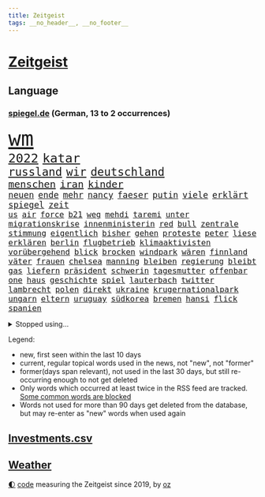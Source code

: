 ```yaml
---
title: Zeitgeist
tags: __no_header__, __no_footer__
---
```


# [Zeitgeist](https://oliz.io/zeitgeist/)

## Language

<h3><a href="https://www.spiegel.de" target="_blank">spiegel.de</a> (German, 13 to 2 occurrences)</h3>
<p style="font-family:monospace">
<span style="font-size:32pt"><a href="news_links.html#wm" class="current">wm</a></span>
<br>
<span style="font-size:19pt"><a href="news_links.html#2022" class="current">2022</a></span>
<span style="font-size:19pt"><a href="news_links.html#katar" class="current">katar</a></span>
<br>
<span style="font-size:17pt"><a href="news_links.html#russland" class="current">russland</a></span>
<span style="font-size:17pt"><a href="news_links.html#wir" class="current">wir</a></span>
<span style="font-size:17pt"><a href="news_links.html#deutschland" class="current">deutschland</a></span>
<br>
<span style="font-size:15pt"><a href="news_links.html#menschen" class="current">menschen</a></span>
<span style="font-size:15pt"><a href="news_links.html#iran" class="current">iran</a></span>
<span style="font-size:15pt"><a href="news_links.html#kinder" class="current">kinder</a></span>
<br>
<span style="font-size:13pt"><a href="news_links.html#neuen" class="current">neuen</a></span>
<span style="font-size:13pt"><a href="news_links.html#ende" class="current">ende</a></span>
<span style="font-size:13pt"><a href="news_links.html#mehr" class="current">mehr</a></span>
<span style="font-size:13pt"><a href="news_links.html#nancy" class="current">nancy</a></span>
<span style="font-size:13pt"><a href="news_links.html#faeser" class="current">faeser</a></span>
<span style="font-size:13pt"><a href="news_links.html#putin" class="current">putin</a></span>
<span style="font-size:13pt"><a href="news_links.html#viele" class="current">viele</a></span>
<span style="font-size:13pt"><a href="news_links.html#erklärt" class="current">erklärt</a></span>
<span style="font-size:13pt"><a href="news_links.html#spiegel" class="current">spiegel</a></span>
<span style="font-size:13pt"><a href="news_links.html#zeit" class="current">zeit</a></span>
<br>
<span style="font-size:12pt"><a href="news_links.html#us" class="current">us</a></span>
<span style="font-size:12pt"><a href="news_links.html#air" class="current">air</a></span>
<span style="font-size:12pt"><a href="news_links.html#force" class="new">force</a></span>
<span style="font-size:12pt"><a href="news_links.html#b21" class="new">b21</a></span>
<span style="font-size:12pt"><a href="news_links.html#weg" class="current">weg</a></span>
<span style="font-size:12pt"><a href="news_links.html#mehdi" class="new">mehdi</a></span>
<span style="font-size:12pt"><a href="news_links.html#taremi" class="new">taremi</a></span>
<span style="font-size:12pt"><a href="news_links.html#unter" class="current">unter</a></span>
<span style="font-size:12pt"><a href="news_links.html#migrationskrise" class="new">migrationskrise</a></span>
<span style="font-size:12pt"><a href="news_links.html#innenministerin" class="current">innenministerin</a></span>
<span style="font-size:12pt"><a href="news_links.html#red" class="current">red</a></span>
<span style="font-size:12pt"><a href="news_links.html#bull" class="current">bull</a></span>
<span style="font-size:12pt"><a href="news_links.html#zentrale" class="current">zentrale</a></span>
<span style="font-size:12pt"><a href="news_links.html#stimmung" class="current">stimmung</a></span>
<span style="font-size:12pt"><a href="news_links.html#eigentlich" class="current">eigentlich</a></span>
<span style="font-size:12pt"><a href="news_links.html#bisher" class="current">bisher</a></span>
<span style="font-size:12pt"><a href="news_links.html#gehen" class="current">gehen</a></span>
<span style="font-size:12pt"><a href="news_links.html#proteste" class="current">proteste</a></span>
<span style="font-size:12pt"><a href="news_links.html#peter" class="current">peter</a></span>
<span style="font-size:12pt"><a href="news_links.html#liese" class="new">liese</a></span>
<span style="font-size:12pt"><a href="news_links.html#erklären" class="current">erklären</a></span>
<span style="font-size:12pt"><a href="news_links.html#berlin" class="current">berlin</a></span>
<span style="font-size:12pt"><a href="news_links.html#flugbetrieb" class="new">flugbetrieb</a></span>
<span style="font-size:12pt"><a href="news_links.html#klimaaktivisten" class="current">klimaaktivisten</a></span>
<span style="font-size:12pt"><a href="news_links.html#vorübergehend" class="current">vorübergehend</a></span>
<span style="font-size:12pt"><a href="news_links.html#blick" class="current">blick</a></span>
<span style="font-size:12pt"><a href="news_links.html#brocken" class="current">brocken</a></span>
<span style="font-size:12pt"><a href="news_links.html#windpark" class="new">windpark</a></span>
<span style="font-size:12pt"><a href="news_links.html#wären" class="current">wären</a></span>
<span style="font-size:12pt"><a href="news_links.html#finnland" class="current">finnland</a></span>
<span style="font-size:12pt"><a href="news_links.html#väter" class="new">väter</a></span>
<span style="font-size:12pt"><a href="news_links.html#frauen" class="current">frauen</a></span>
<span style="font-size:12pt"><a href="news_links.html#chelsea" class="current">chelsea</a></span>
<span style="font-size:12pt"><a href="news_links.html#manning" class="new">manning</a></span>
<span style="font-size:12pt"><a href="news_links.html#bleiben" class="current">bleiben</a></span>
<span style="font-size:12pt"><a href="news_links.html#regierung" class="current">regierung</a></span>
<span style="font-size:12pt"><a href="news_links.html#bleibt" class="current">bleibt</a></span>
<span style="font-size:12pt"><a href="news_links.html#gas" class="current">gas</a></span>
<span style="font-size:12pt"><a href="news_links.html#liefern" class="current">liefern</a></span>
<span style="font-size:12pt"><a href="news_links.html#präsident" class="current">präsident</a></span>
<span style="font-size:12pt"><a href="news_links.html#schwerin" class="new">schwerin</a></span>
<span style="font-size:12pt"><a href="news_links.html#tagesmutter" class="new">tagesmutter</a></span>
<span style="font-size:12pt"><a href="news_links.html#offenbar" class="current">offenbar</a></span>
<span style="font-size:12pt"><a href="news_links.html#one" class="current">one</a></span>
<span style="font-size:12pt"><a href="news_links.html#haus" class="current">haus</a></span>
<span style="font-size:12pt"><a href="news_links.html#geschichte" class="current">geschichte</a></span>
<span style="font-size:12pt"><a href="news_links.html#spiel" class="current">spiel</a></span>
<span style="font-size:12pt"><a href="news_links.html#lauterbach" class="current">lauterbach</a></span>
<span style="font-size:12pt"><a href="news_links.html#twitter" class="current">twitter</a></span>
<span style="font-size:12pt"><a href="news_links.html#lambrecht" class="current">lambrecht</a></span>
<span style="font-size:12pt"><a href="news_links.html#polen" class="current">polen</a></span>
<span style="font-size:12pt"><a href="news_links.html#direkt" class="current">direkt</a></span>
<span style="font-size:12pt"><a href="news_links.html#ukraine" class="current">ukraine</a></span>
<span style="font-size:12pt"><a href="news_links.html#krugernationalpark" class="current">krugernationalpark</a></span>
<span style="font-size:12pt"><a href="news_links.html#ungarn" class="current">ungarn</a></span>
<span style="font-size:12pt"><a href="news_links.html#eltern" class="current">eltern</a></span>
<span style="font-size:12pt"><a href="news_links.html#uruguay" class="new">uruguay</a></span>
<span style="font-size:12pt"><a href="news_links.html#südkorea" class="current">südkorea</a></span>
<span style="font-size:12pt"><a href="news_links.html#bremen" class="current">bremen</a></span>
<span style="font-size:12pt"><a href="news_links.html#hansi" class="current">hansi</a></span>
<span style="font-size:12pt"><a href="news_links.html#flick" class="current">flick</a></span>
<span style="font-size:12pt"><a href="news_links.html#spanien" class="current">spanien</a></span>
</p>
<details>
<summary>Stopped using...</summary>
<p class="former" style="font-size:12pt">
festnahmen(764) gewissen(763) johnson(763) lebenslanger(763) myanmar(763) richtigen(763) manchen(762) verteilt(762) wünscht(762) behandlung(761) bewerber(761) covid19(761) erholt(761) gefährden(761) gelernt(761) kennen(761) klimawandels(761) maske(761) razzia(761) 2016(760) hinweisen(760) männern(760) rostock(760) abgesagt(759) alexej(759) arbeitsplatz(759) bahnhof(759) bücher(759) büros(759) einführen(759) erteilt(759) fischer(759) gefasst(759) mitunter(759) nawalny(759) stolz(759) vorher(759) begründung(758) erfahrung(758) urlaub(758) wenden(758) angekommen(757) aufmerksamkeit(757) doku(757) erkennen(757) eustaaten(757) geburtstag(757) konfrontiert(757) verkehrsminister(757) weisen(757) weltweite(757) zahlung(757) bestimmt(756) bvb(756) häufiger(756) partie(756) strafmaßnahmen(756) vergessen(756) überschattet(756) angeblichen(755) bewertet(755) niederländische(755) schadet(755) überwinden(755) blicken(754) dramatisch(754) eis(754) genannt(754) spott(754) übergeben(754) freiheitsstrafe(753) gemeldet(753) institut(753) liege(753) mediziner(753) ministerpräsidenten(753) sprecher(753) stil(753) tiefe(753) brauchte(752) deutlichen(752) florian(752) freiburg(752) kräftig(752) nigeria(752) passt(752) schlimmsten(752) öffnen(752) 1945(751) bittere(751) lüge(751) ursachen(751) athleten(750) dicht(750) erinnern(750) spieltag(750) versteckt(750) abschaffen(749) anbieten(749) geklärt(749) oppositionelle(749) wähler(749) finanzieren(748) landen(748) rassistischen(748) restaurants(748) sinnvoll(748) tötung(748) brauche(747) freie(747) schwindet(747) e(746) fahrrad(746) 900(745) ausgeliefert(745) regierungspartei(745) wies(745) gespalten(744) hürden(744) luca(744) lücke(744) distanziert(743) stammt(743) empfängt(742) rollen(742) zuversichtlich(742) status(741) wachstum(741) em(740) feld(740) geimpft(740) holocaust(740) nachbarn(740) william(740) gefangene(739) uefa(739) voraussetzungen(739) dfbpokal(737) streitet(736) analysiert(735) insassen(735) iphone(735) nachbar(735) führenden(734) rettete(734) vorgegangen(734) ausgesetzt(733) favorit(733) hohem(733) s(732) sprachen(731) informiert(729) stürzen(729) händler(728) wandel(728) hackerangriff(725) telegram(724) niedrig(723) rutschte(722) afrikas(720) verpasste(716) günther(713) premiers(709) beendete(708) flug(708) verdoppelt(706) bbc(703) wieso(703) inhaftierten(701) bösen(692) mängel(692) befunden(677) brutalen(675) fotografiert(644) unverletzt(619) demnächst(615) 4000(614) russe(600) konservative(598) athen(593) gebeten(582) verlag(568) banken(562) willkommen(559) militärische(555) potsdamer(542) absolute(534) dorthin(525) eingeladen(525) finger(513) ministerin(502) unwettern(500) ausnahme(499) volk(498) entsorgt(496) arte(495) rereportage(495) europol(488) kämpften(485) chaotischen(482) georgien(472) hamburgs(470) dauerte(469) dankte(464) flut(464) superstars(462) weibliche(462) flutkatastrophe(460) bemerkbar(452) 20000(450) gestern(450) gerissen(444) lina(438) gladbach(435) hoffenheim(435) privilegien(435) rückgabe(433) ussoldaten(429) universität(426) papiere(425) gemeinschaft(421) milch(420) 73(419) atombombe(419) gehälter(419) tsg(419) draghi(416) vertritt(415) 12000(413) schnelles(412) stach(412) basis(410) staatssekretär(405) versetzt(401) kurze(399) mehrfamilienhaus(397) harren(396) grünenpolitiker(394) bettina(389) direkte(388) störungen(387) taiwans(387) empfehlen(384) saal(382) halbes(381) suizid(381) missbrauchsskandal(380) 200000(378) gasversorgung(378) importieren(378) rhein(377) strackzimmermann(377) beantwortet(376) schuldenbremse(375) lieferungen(371) versenkt(371) 74(368) bas(368) bärbel(368) beschlagnahmte(366) hafenstadt(366) stromausfall(366) unbekannter(366) matteo(364) töchtern(363) versuche(360) bevorstehenden(357) ostukraine(357) schusswaffen(356) dienstleister(354) reine(354) svenja(346) gelb(344) johnsons(344) decken(343) extremer(343) schärfere(343) zustande(342) mache(341) nagel(341) stephen(340) missverstanden(339) phänomen(339) bundesparteitag(338) mitleid(337) aston(335) invasion(334) brennt(332) pessimistisch(332) instituts(330) omikron(330) schande(330) windräder(327) lieferung(326) küche(322) downing(318) greuther(315) fördern(314) marieagnes(314) bronze(313) kraftwerk(313) gerammt(312) zerstörung(311) einrichtungen(309) cool(307) hinzu(307) flugzeugen(306) neuwagen(305) normalen(304) stabilität(304) preiserhöhung(302) ring(302) luhansk(301) vorbereiten(301) hauptbahnhof(298) trockenheit(298) benutzen(297) kahn(296) australier(295) bundesaußenministerin(293) gerichte(293) hartes(292) ukrainerin(292) protestierenden(290) wahlrechtsreform(286) militärisch(285) bürgerkrieg(284) verzweifeln(284) unabhängiger(283) erneuert(282) bremerhaven(280) gezwungen(280) verschwindet(280) aldi(279) anstrengungen(278) andrij(276) melnyk(276) journalismus(275) streik(275) 350(274) premierministerin(274) berlusconi(273) gymnasium(273) lohnen(269) murray(269) warme(269) franzose(268) silvio(266) diebstahls(265) nützt(264) rekonstruktion(262) salah(262) abseits(261) kusel(261) betrugs(259) oppositionellen(259) 92(258) silber(258) niederlegen(257) anschlägen(256) therapie(256) bill(255) vereinigung(255) abrechnung(250) dreharbeiten(249) ernsthaft(249) gefolgt(248) lehnte(247) schildern(247) straßburg(247) beschwören(246) betreiben(246) hinterbliebenen(245) erneuerbare(244) begeben(242) kremlkritiker(242) beschuldigten(240) blume(240) profitierte(238) spiegelbildungsnewsletter(238) tina(238) anliegen(237) empfang(237) töchter(237) energiepreisen(236) angelegten(235) kriegsverbrechen(233) kriegszeiten(233) vertreten(233) tanken(231) wiedereinführung(231) kasse(228) todes(228) ausländer(227) jüngster(226) innenräumen(225) sexismus(225) links(223) günstiger(222) köpfe(221) offiziere(221) untergebracht(219) ferraripilot(218) oksana(218) poleposition(218) vergeltung(217) sainz(216) stocken(214) cockpit(213) dmitrij(213) energiekonzerne(213) suchten(213) bundesverband(212) partnern(212) ausschließlich(211) erlauben(211) kompensieren(208) diesjährigen(207) windkraftausbau(207) agenten(206) kritischer(205) my(205) nordwesten(204) ideologie(203) vorgeschichte(203) elend(202) fluch(202) segen(202) maximilian(201) nationalteam(201) beck(200) hungerkrise(199) freihandelsabkommen(196) großoffensive(196) weiblichen(193) angeschlagen(191) vermisster(190) ärztinnen(189) golden(187) state(187) habecks(186) kleinflugzeug(185) kleinflugzeugs(185) susanne(185) verzichtete(185) verstehe(184) entschuldigte(183) mannheim(183) scholz’(183) kletterte(182) skandalen(182) schonen(181) trennten(181) falschem(180) lichter(180) dünn(179) usschauspieler(179) westjordanland(179) willkür(179) verschwanden(178) hitze(176) kinderinterview(176) verhängnis(176) dortmunds(175) held(175) schwach(175) zuständen(174) anfällig(172) stagniert(172) ereignete(171) ex(171) verlaufen(171) 80000(169) ikonische(169) managerin(169) anhängerschaft(168) vereidigt(168) begnadigung(167) norweger(167) werkzeug(167) dmitri(166) beatrix(165) diejenigen(165) nachhaltig(165) riesigen(163) fdppolitikerin(162) griechische(161) stockholm(161) bundesbürger(160) dürre(160) effizienter(160) kopfgeld(160) einhalten(159) zeitschrift(159) 13jährigen(157) vernommen(157) kühnert(156) staatlich(156) einzudämmen(155) streichung(155) tierschützer(155) dfbpokals(154) spdgeneralsekretär(154) einfahrt(153) einsparen(152) ross(152) sprung(152) westeuropa(152) lng(151) 21jährigen(150) 21jähriger(150) therapien(150) uiguren(150) weltfußballer(150) afghanische(149) nerv(148) jungs(147) edeka(146) provozieren(146) sudan(146) vorgeführt(146) übung(146) drogenboss(145) geltenden(145) zwillinge(145) nszeit(144) aufräumen(143) blätter(143) hast(143) ressorts(143) unten(141) jagt(140) millionenstrafe(140) 9eurotickets(139) misshandelt(139) mühe(139) vorschau(139) vorstellung(139) arafat(138) chaotisch(138) gesteuert(138) knapper(138) möbel(137) bekämpft(136) rentnerinnen(136) partnerin(135) grün(134) neunjährigen(134) schiffen(134) webbteleskop(133) erobern(132) kriegsende(132) süddeutschland(132) direktorin(131) kostete(131) rechtspopulist(131) fühle(130) stehende(130) endgültige(129) krebserkrankung(129) reinhold(128) geliebt(127) kommentare(127) absurden(126) beteuert(126) freigestellt(126) geschichtenewsletter(126) vize(126) deutsch(125) madame(125) dringt(124) krach(124) verkehrsministerium(124) berlinneukölln(123) fünfmal(123) nordafrika(123) sabine(123) späten(123) wissenschaft(123) überzeugend(122) matterhorn(121) niedrigen(121) schlägerei(121) detroit(120) fehlenden(120) zwölfjährige(120) achtung(119) familienstücke(119) hunderttausenden(119) umstrittenem(119) buchhandels(118) konsumieren(118) kämpferisch(118) moderiert(118) brennstäbe(117) eurowings(117) fasziniert(117) anschlags(116) kultusminister(116) verbrauch(116) atomgespräche(115) boomen(115) elbe(115) frühestens(115) made(115) po(115) schmerzhaft(115) trägerrakete(115) abgebrannt(114) digitale(114) prostituierten(114) ähnlichen(114) bond(113) horrenden(113) kernenergie(113) gartenkolumne(112) kolonialzeit(112) obduktionsergebnis(112) pipeline(112) schleuser(112) starkwatzinger(112) verleihung(112) starts(111) strompreis(111) bahnfahren(110) denys(110) emobilität(110) schmyhal(110) warmes(110) chinesen(109) einnahme(109) angeschlagener(108) berlinerin(108) deftige(107) japanischer(107) laufzeitverlängerung(107) musikerin(107) revolte(107) britta(106) dargestellt(106) frauenanteil(106) akws(105) begangen(105) effekt(105) kennengelernt(105) sexistisch(105) verringert(105) historikerin(104) vertrauter(104) danke(103) medikamenten(103) sterling(103) 192(102) etlichen(102) malta(102) prostitution(102) abe(101) einflussreichen(101) kippten(101) überragende(100) daneben(99) hansa(99) hingelegt(99) krankschreibungen(99) pfosten(99) anordnung(98) besprüht(98) bränden(98) bundesamts(97) korrekt(97) protestbewegung(97) rückkehrer(97) stock(97) dreijährigen(96) wettkämpfen(96) zwölfjährigen(96) vage(95) 70jährige(94) ekstase(94) erzählung(94) hindernis(94) machtdemonstration(94) schmelzen(94) unwohlsein(94) unübersichtlich(94) wärmepumpen(94) dreijähriger(93) erstürmung(93) kapitols(93) verstoß(93) anzeigen(92) durchs(92) wanken(92) wichtigster(92) emu(91) erhöhte(91) gelohnt(91) importiert(91) myanmars(91) nebenwirkungen(91) südküste(91) athletin(90) auszusetzen(90) bundesministerien(90) dekret(90) einsparungen(90) kater(90) privates(90) raten(90) rettungspaket(90) unbeliebt(90) abmachung(89) bushido(89) defekte(89) fördertopf(89) millionenschweren(89) mithäftling(89) permanent(89) tiny(89) erbitterter(88) fahrerinnen(88) militärisches(88) spitzen(88) umgerüstet(88) 458(87) geschont(87) hartnäckig(87) stromrechnung(87) zahlte(87) besucherinnen(86) freibetrag(86) spekulanten(86) wars(86) ausschließen(85) diktatur(85) huth(85) nuklearer(85) operative(85) bewohnern(84) eberl(84) erstach(84) saisonstart(84) spvgg(84) traumtor(84) östliche(84) damen(83) denkwürdig(83) desaströses(83) spätsommer(83) taipeh(83) torschützen(83) usstaat(83) 2022/23(82) alonso(82) balenciaga(82) inselstaats(82) konsulat(82) niedrigwasser(82) begreift(81) gehaltserhöhung(81) lindsey(81) modellrechnung(81) schilder(81) strenge(81) türme(81) ussenator(81) blamiert(80) franck(80) halterin(80) ribéry(80) vernichtenden(80) örtliche(80) akwlaufzeitverlängerung(79) bewarb(79) jährliches(79) mississippi(79) twitterkanal(79) vision(79) zwangsräumung(79) sommerlich(78) desideriuserasmusstiftung(77) eon(77) gewannen(77) grundfreibetrag(77) knacken(77) schachbrett(77) bedauert(76) heikle(76) infrastrukturministerium(76) marihuana(76) simulieren(76) altersarmut(75) befehlshaber(75) beiseitelegen(75) safe(75) angezeigt(74) erspart(74) fußballprofis(74) gewürdigt(74) hungertod(74) muslimischen(74) prägt(74) schulpflicht(74) tobias(74) wenigstens(74) überraschen(74) gezeichnet(73) itdienstleister(73) rot(73) streckbetrieb(73) verbrennen(73) wählte(73) überwachten(73) goldener(72) rushdie(72) weizsäcker(72) 150000(71) akwweiterbetrieb(71) blutiger(71) eid(71) energiesicherheit(71) formierte(71) frieren(71) gehörten(71) lernte(71) messbar(71) spielten(71) audiodatei(70) gasnotlage(70) obduktion(70) rechter(70) sommerliche(70) stapel(70) vergisst(70) zdfpolitbarometer(70) durchsuchte(69) pragmatismus(69) probt(69) tabellenspitze(69) wärmsten(69) automaten(68) coronamaskenpflicht(68) abgekartetes(67) feltes(67) klaute(67) kriminologe(67) staudamm(67) tue(67) v(67) astronomie(66) bekanntester(66) blendete(66) diäten(66) einigermaßen(66) geprallt(66) mexikanische(66) seitenlinie(66) beschlagnahmten(65) fischen(65) klosterhalfen(65) konstanze(65) langstreckenläuferin(65) natürlichen(65) nora(65) rabe(65) regisseurin(65) salma(65) ausbrach(64) bereiche(64) bezweifeln(64) seen(64) vorstandsmitglieder(64) angereist(63) bezirken(63) darzustellen(63) erhärtet(63) granaten(63) gründerinnen(63) kairo(63) nackt(63) senders(63) serienmörder(63) spitzenbeamte(63) bundesligaabsteiger(62) chefredakteurin(62) gil(62) giovanni(62) hausarrest(62) ofarim(62) pässen(62) chemikalien(61) germany(61) verstören(61) bundeswirtschaftsministerium(60) bussen(60) gänzlich(60) stagnation(60) vanessa(60) verhaltens(60) ausweise(59) bewerbung(59) leihgabe(59) milieu(59) pfiffen(59) beate(58) buchpreis(58) eingeführten(58) fdpvize(58) luftangriff(58) dient(57) einzelhändler(57) gleichgeschlechtliche(57) hommage(57) linkenabgeordnete(57) straßenrennen(57) studienkredite(57) verfehlungen(57) verjähren(57) alpine(56) deftig(56) intimität(56) kabinetts(56) leuchtturm(56) luftfilter(56) 282(55) 36000(55) besiegte(55) einschalten(55) ereignet(55) erinnerungskultur(55) medizinstudienplätze(55) erzrivalen(54) wonach(54) erklimmen(53) landesarbeitsgericht(53) rummel(53) rühren(53) täterin(53) umgekehrt(53) verprügelt(53) wiese(53) annehmen(52) bombardiert(52) doppelte(52) gutem(52) roboter(52) abgelöst(51) flachen(51) futter(51) lufthansatochter(51) mittelschicht(51) schwachen(51) überfischung(51) bildschirm(50) breitbandausbau(50) kranke(50) reichten(50) richters(50) vwboss(50) aktuelles(49) ausgeraubt(49) erbeuteten(49) faulheit(49) finanzmärkten(49) krefeld(49) spiegelrekonstruktion(49) sportlerin(49) tvdebatte(49) unglücksmaschine(49) zuschauerrekord(49) erlöse(48) fähre(48) grauenvolle(48) kleber(48) renommierten(48) salvini(48) verdunkelt(48) erschöpfter(47) ian(47) pilotenstreik(47) überlässt(47) buhlt(46) gratulieren(46) spiegelrecherche(46) dokumentarfilmer(45) mitentscheidend(45) rossbach(45) truss'(45) winters(45) arcade(44) butler(44) feist(44) leistete(44) manuskript(44) schlüsselwerk(44) traineramt(44) ungeliebten(44) win(44) wohnraum(44) abgezeichnet(43) bannon(43) bestimmen(43) familienvater(43) fauxpas(43) seaton(43) verteilung(43) zementieren(43) brendan(42) fernbleiben(42) ffp2masken(42) zentralafrika(42) amtsärzte(41) derby(41) genügen(41) mathe(41) missachtung(41) nirgendwo(41) vorausgegangen(41) facebookgründer(40) haderte(40) königlichen(40) lissabon(40) niederlagen(40) westminster(40) bekämpfte(39) feindliche(39) interpretiert(39) nachbessern(39) reus(39) abschirmdienst(38) königshaus(38) zerstritten(38) übernachtet(38) grausame(37) konventionen(37) quadratkilometer(37) schleuserbande(37) schlichte(37) schwedendemokraten(37) ungeschlagen(37) viertes(37) fabrik(36) information(36) spiegelredakteurin(36) exverein(35) haustier(35) konterfei(35) bundespolizisten(34) elektroautohersteller(34) ernsten(34) familiengeschichte(34) fertig(34) gedanken(34) ruiniert(34) sterne(34) alben(33) anstehenden(33) luftangriffen(33) neofaschistin(33) superlative(33) bedecken(32) effizient(32) gehüllt(32) labels(32) lippen(32) lobte(32) off(32) offensiv(32) publikumspreis(32) verkehrsbetriebe(32) andersson(31) ausschluss(31) begleichen(31) gräueltaten(31) magdalena(31) sheriff(31) sittenpolizei(31) blamage(30) blutbuch(30) channel(30) frühindikator(30) l'horizon(30) polizeianwärterin(30) staatsanwälte(30) zurückgeben(30) gewaltvorwürfen(29) peskow(29) strauchelnden(29) tierischer(29) äußersten(29) aufbauen(28) intifada(28) kristersson(28) masha(28) mitspielt(28) scheinreferenden(28) sommers(28) ulf(28) verordnet(28) waldimir(28) bevorstehen(27) hainer(27) montagmorgen(27) noah(27) queerfeindlichen(27) verharmlosen(27) versteigern(27) bischof(26) härtesten(26) jauch(26) sheeran(26) versehen(26) verunreinigt(26) zielt(26) 108(25) deuten(25) europäerin(25) exparteichef(25) fdpfinanzminister(24) hinterfragt(24) märkte(24) unovollversammlung(24) ansprechen(23) karin(23) parolen(23) sanders(23) überzahl(23) bundestagsdelegation(22) eichstätt(22) heimflug(22) kubaner(22) spaltet(22) unbeteiligte(22) unterseekabel(22) wählern(22) austin(21) bekäme(21) grenzschutz(21) kriegsdienstverweigerer(21) kräftige(21) militärkommissar(21) vorbildlich(21) ächzen(21) 220(20) braunkohlebagger(20) rechtsstaatlichkeit(20) stimmungsmache(20) weigert(20) einzureisen(19) englischer(19) exstaatschef(19) gunst(19) preisträger(19) bewunderung(18) deckel(18) klimazielen(18) mullahregime(18) regierenden(18) cristoforetti(17) kommandantin(17) konfrontationskurs(17) ministerpräsidentenkonferenz(17) samantha(17) xabi(17) erbgut(16) passagieren(16) stadtderby(16) überflutete(16) annexionen(15) blackoutgefahr(15) dominik(15) doppelwumms(15) sven(15) tränengas(15) willis(15) zugfahrt(15) eugipfel(14) finanzmärkte(14) stärkste(14) verschaffen(14) zelle(14) 007(13) belastbar(13) gekappt(13) trumpunterstützer(13) unterfinanziert(13) weicht(13) birmingham(12) desaströsen(12) hofften(12) milliardärs(12) mitangeklagter(12) o’connor(12) spitzenforschung(12) frauenrennserie(11) klarer(11) komponiert(11) kwarteng(11) kwasi(11)
</p>
</details>
<p>Legend:
<ul>
<li><span class="new">new</span>, first seen within the last 10 days</li>
<li><span class="current">current</span>, regular topical words used in the news, not "new", not "former"</li>
<li><span class="former">former(days span relevant)</span>, not used in the last 30 days, but still re-occurring enough to not get deleted</li>
<li>Only words which occurred at least twice in the RSS feed are tracked. <a href="language/filters.py">Some common words are blocked</a></li>
<li>Words not used for more than 90 days get deleted from the database, but may re-enter as "new" words when used again</li>
</ul>
</p>

## [Investments](investments.html)[.csv](investments.csv)

## [Weather](weather.html)

<footer>
<a href="javascript:toggleTheme()" class="nav">🌓</a>
<a href="https://github.com/ooz/zeitgeist">code</a> measuring the Zeitgeist since 2019, by <a href="https://oliz.io">oz</a>
</footer>
